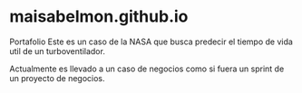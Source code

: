 # maisabelmon.github.io
Portafolio
Este es un caso de la NASA que busca predecir el tiempo de vida util de un turboventilador.

Actualmente es llevado a un caso de negocios como si fuera un sprint de un proyecto de negocios.
